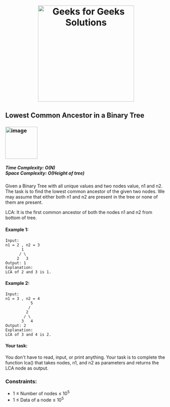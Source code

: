 <h1 align="center"><a href="https://www.linkedin.com/in/antriksh1305/"><img src="https://repository-images.githubusercontent.com/389729275/371ba38b-8a03-4bff-916c-c3fa5396ceda" alt="Geeks for Geeks Solutions" width="300"></a>
</h1>


## Lowest Common Ancestor in a Binary Tree

<h3><img width="100" alt="image" src="https://user-images.githubusercontent.com/100402656/215281956-745bfdd6-2534-44d3-8d9d-02f12cd7dbcc.png"></h3>

<h5>Time Complexity: <b>O(N)</b> <br>Space Complexity: <b>O(Height of tree)</b></h5>

Given a Binary Tree with all unique values and two nodes value, n1 and n2. The task is to find the lowest common ancestor of the given two nodes. We may assume that either both n1 and n2 are present in the tree or none of them are present.

LCA: It is the first common ancestor of both the nodes n1 and n2 from bottom of tree.

#### Example 1:
```
Input:
n1 = 2 , n2 = 3  
       1 
      / \ 
     2   3
Output: 1
Explanation:
LCA of 2 and 3 is 1.
```

#### Example 2:
```
Input:
n1 = 3 , n2 = 4
           5    
          /    
         2  
        / \  
       3   4
Output: 2
Explanation:
LCA of 3 and 4 is 2. 
```

#### Your task:
You don't have to read, input, or print anything. Your task is to complete the function lca() that takes nodes, n1, and n2 as parameters and returns the LCA node as output. 

### Constraints:
- 1 ≤ Number of nodes ≤ 10<sup>5</sup>
- 1 ≤ Data of a node ≤ 10<sup>5</sup>

